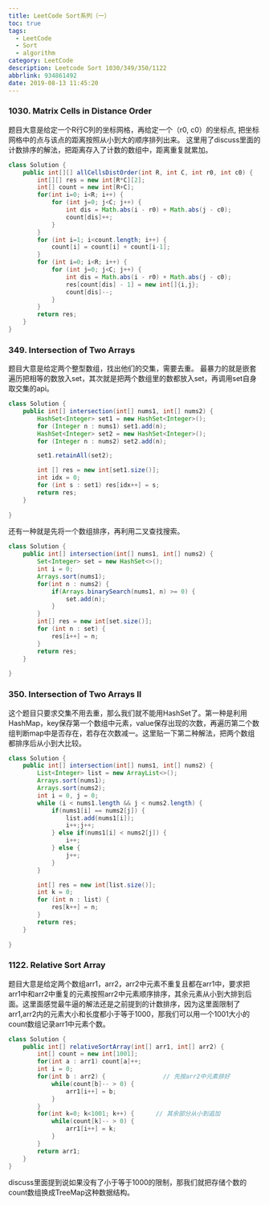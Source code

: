 ```yaml
---
title: LeetCode Sort系列（一）
toc: true
tags:
  - LeetCode
  - Sort
  - algorithm
category: LeetCode
description: Leetcode Sort 1030/349/350/1122
abbrlink: 934861492
date: 2019-08-13 11:45:20
---
```


### 1030. Matrix Cells in Distance Order
题目大意是给定一个R行C列的坐标网格，再给定一个（r0, c0）的坐标点, 把坐标网格中的点与该点的距离按照从小到大的顺序排列出来。
这里用了discuss里面的计数排序的解法，把距离存入了计数的数组中，距离重复就累加。

```Java Solution https://leetcode.com/problems/matrix-cells-in-distance-order/ Matrix Cells in Distance Order
class Solution {
    public int[][] allCellsDistOrder(int R, int C, int r0, int c0) {
        int[][] res = new int[R*C][2];
        int[] count = new int[R+C];
        for(int i=0; i<R; i++) {
            for (int j=0; j<C; j++) {
                int dis = Math.abs(i - r0) + Math.abs(j - c0);
                count[dis]++;
            }
        }
        for (int i=1; i<count.length; i++) {
            count[i] = count[i] + count[i-1];
        }
        for (int i=0; i<R; i++) {
            for (int j=0; j<C; j++) {
                int dis = Math.abs(i - r0) + Math.abs(j - c0);
                res[count[dis] - 1] = new int[]{i,j};
                count[dis]--;
            }
        }
        return res;
    }
}
```
### 349. Intersection of Two Arrays
题目大意是给定两个整型数组，找出他们的交集，需要去重。
最暴力的就是嵌套遍历把相等的数放入set，其次就是把两个数组里的数都放入set，再调用set自身取交集的api。
```Java Solution https://leetcode.com/problems/intersection-of-two-arrays/ intersection-of-two-arrays
class Solution {
    public int[] intersection(int[] nums1, int[] nums2) {
        HashSet<Integer> set1 = new HashSet<Integer>();
    	for (Integer n : nums1) set1.add(n);
    	HashSet<Integer> set2 = new HashSet<Integer>();
    	for (Integer n : nums2) set2.add(n);

   		set1.retainAll(set2);

    	int [] res = new int[set1.size()];
    	int idx = 0;
    	for (int s : set1) res[idx++] = s;
    	return res;
    }
     
} 
```
还有一种就是先将一个数组排序，再利用二叉查找搜索。
```Java Solution https://leetcode.com/problems/intersection-of-two-arrays/ intersection-of-two-arrays
class Solution {
    public int[] intersection(int[] nums1, int[] nums2) {
        Set<Integer> set = new HashSet<>();
		int i = 0;
		Arrays.sort(nums1);
		for(int n : nums2) {
            if(Arrays.binarySearch(nums1, n) >= 0) {
                set.add(n);
            }
        }
        int[] res = new int[set.size()];
		for (int n : set) {
            res[i++] = n;
        }
        return res;
    }
     
} 
```
### 350. Intersection of Two Arrays II
这个题目只要求交集不用去重，那么我们就不能用HashSet了。第一种是利用HashMap，key保存第一个数组中元素，value保存出现的次数，再遍历第二个数组判断map中是否存在，若存在次数减一。这里贴一下第二种解法，把两个数组都排序后从小到大比较。
```Java Solution https://leetcode.com/problems/intersection-of-two-arrays-ii/  Intersection of Two Arrays II
class Solution {
    public int[] intersection(int[] nums1, int[] nums2) {
        List<Integer> list = new ArrayList<>();
        Arrays.sort(nums1);
        Arrays.sort(nums2);
        int i = 0, j = 0;
        while (i < nums1.length && j < nums2.length) {
            if(nums1[i] == nums2[j]) {
                list.add(nums1[i]);
                i++;j++;
            } else if(nums1[i] < nums2[j]) {
                i++;
            } else {
                j++;
            }
        }

        int[] res = new int[list.size()];
        int k = 0;
        for (int n : list) {
            res[k++] = n;
        }
        return res;
    }
     
} 
```
### 1122. Relative Sort Array
题目大意是给定两个数组arr1，arr2，arr2中元素不重复且都在arr1中，要求把arr1中和arr2中重复的元素按照arr2中元素顺序排序，其余元素从小到大排到后面。这里面感觉最牛逼的解法还是之前提到的计数排序，因为这里面限制了arr1,arr2内的元素大小和长度都小于等于1000，那我们可以用一个1001大小的count数组记录arr1中元素个数。
```Java Solution https://leetcode.com/problems/relative-sort-array/submissions/ Relative Sort Array
class Solution {
    public int[] relativeSortArray(int[] arr1, int[] arr2) {
        int[] count = new int[1001];
        for(int a : arr1) count[a]++;
        int i = 0;
        for(int b : arr2) {                // 先按arr2中元素排好
            while(count[b]-- > 0) {
                arr1[i++] = b;
            }
        }
        for(int k=0; k<1001; k++) {      // 其余部分从小到追加
            while(count[k]-- > 0) {
                arr1[i++] = k;
            }
        }
        return arr1;
    }
}
```
discuss里面提到说如果没有了小于等于1000的限制，那我们就把存储个数的count数组换成TreeMap这种数据结构。


